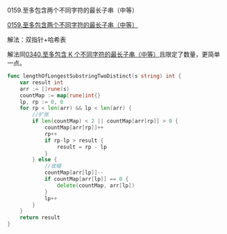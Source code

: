0159.至多包含两个不同字符的最长子串（中等）

[0159.至多包含两个不同字符的最长子串（中等）](https://leetcode.cn/problems/longest-substring-with-at-most-two-distinct-characters/)



解法：双指针+哈希表



解法同[0340.至多包含 K 个不同字符的最长子串（中等）](https://leetcode.cn/problems/longest-substring-with-at-most-k-distinct-characters/)且限定了数量，更简单一点。

```go
func lengthOfLongestSubstringTwoDistinct(s string) int {
	var result int
	arr := []rune(s)
	countMap := map[rune]int{}
	lp, rp := 0, 0
	for rp < len(arr) && lp < len(arr) {
		//扩张
		if len(countMap) < 2 || countMap[arr[rp]] > 0 {
			countMap[arr[rp]]++
			rp++
			if rp-lp > result {
				result = rp - lp
			}
		} else {
			//收缩
			countMap[arr[lp]]--
			if countMap[arr[lp]] == 0 {
				delete(countMap, arr[lp])
			}
			lp++
		}
	}
	return result
}
```
